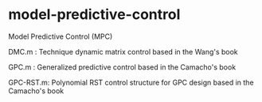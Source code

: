 # model-predictive-control
Model Predictive Control (MPC)

DMC.m : Technique dynamic matrix control based in the Wang's book

GPC.m : Generalized predictive control based in the Camacho's book

GPC-RST.m: Polynomial RST control structure for GPC design based in the Camacho's book
